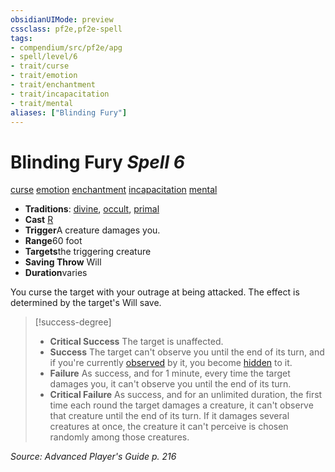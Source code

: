 ```yaml
---
obsidianUIMode: preview
cssclass: pf2e,pf2e-spell
tags:
- compendium/src/pf2e/apg
- spell/level/6
- trait/curse
- trait/emotion
- trait/enchantment
- trait/incapacitation
- trait/mental
aliases: ["Blinding Fury"]
---
```

# Blinding Fury *Spell 6*   
[curse](rules/traits/curse.md)  [emotion](rules/traits/emotion.md)  [enchantment](rules/traits/enchantment.md)  [incapacitation](rules/traits/incapacitation.md)  [mental](rules/traits/mental.md)  

- **Traditions**: [divine](rules/traits/divine.md), [occult](rules/traits/occult.md), [primal](rules/traits/primal.md)
- **Cast** [R](rules/core-rulebook/chapter-9-playing-the-game.md#Actions "Reaction") 
- **Trigger**A creature damages you.
- **Range**60 foot
- **Targets**the triggering creature
- **Saving Throw** Will
- **Duration**varies

You curse the target with your outrage at being attacked. The effect is determined by the target's Will save.

> [!success-degree] 
> - **Critical Success** The target is unaffected.
> - **Success** The target can't observe you until the end of its turn, and if you're currently [observed](rules/conditions.md#Observed) by it, you become [hidden](rules/conditions.md#Hidden) to it.
> - **Failure** As success, and for 1 minute, every time the target damages you, it can't observe you until the end of its turn.
> - **Critical Failure** As success, and for an unlimited duration, the first time each round the target damages a creature, it can't observe that creature until the end of its turn. If it damages several creatures at once, the creature it can't perceive is chosen randomly among those creatures.

*Source: Advanced Player's Guide p. 216*